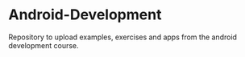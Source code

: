 # Android-Development

Repository to upload examples, exercises and apps from the android development course.
